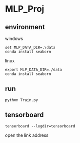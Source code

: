 # MLP_Proj

## environment
windows
```
set MLP_DATA_DIR=.\data
conda install seaborn
```
linux
```
export MLP_DATA_DIR=./data
conda install seaborn
```

## run
```
python Train.py
```

## tensorboard
```
tensorboard --logdir=tensorboard
```
open the link address